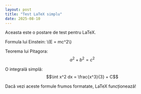 ```yaml
---
layout: post
title: "Test LaTeX simplu"
date: 2025-08-10
---
```


Aceasta este o postare de test pentru LaTeX.

Formula lui Einstein: \\(E = mc^2\\)

Teorema lui Pitagora:
$$a^2 + b^2 = c^2$$

O integralã simplã:
$$\int x^2 dx = \frac{x^3}{3} + C$$

Dacă vezi aceste formule frumos formatate, LaTeX funcționează!
